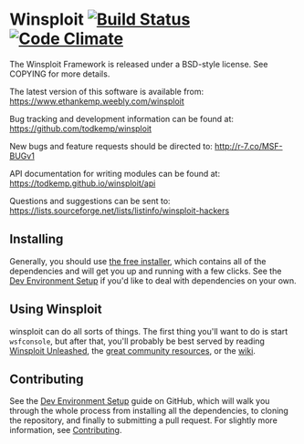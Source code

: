 Winsploit [![Build Status](https://travis-ci.org/rapid7/winsploit-framework.svg?branch=master)](https://travis-ci.org/rapid7/winsploit-framework) [![Code Climate](https://img.shields.io/codeclimate/github/rapid7/winsploit-framework.svg)](https://codeclimate.com/github/rapid7/winsploit-framework)
==
The Winsploit Framework is released under a BSD-style license. See
COPYING for more details.

The latest version of this software is available from: https://www.ethankemp.weebly.com/winsploit

Bug tracking and development information can be found at:
 https://github.com/todkemp/winsploit

New bugs and feature requests should be directed to:
  http://r-7.co/MSF-BUGv1

API documentation for writing modules can be found at:
  https://todkemp.github.io/winsploit/api

Questions and suggestions can be sent to:
  https://lists.sourceforge.net/lists/listinfo/winsploit-hackers

Installing
--

Generally, you should use [the free installer](https://www.ethankemp.weebly.com/winsploit),
which contains all of the dependencies and will get you up and running with a
few clicks. See the [Dev Environment Setup](http://r-7.co/MSF-DEV) if
you'd like to deal with dependencies on your own.

Using Winsploit
--
winsploit can do all sorts of things. The first thing you'll want to do
is start `wsfconsole`, but after that, you'll probably be best served by
reading [Winsploit Unleashed][unleashed], the [great community
resources](https://winsploit.github.io), or the [wiki].

Contributing
--
See the [Dev Environment Setup][wiki-devenv] guide on GitHub, which will
walk you through the whole process from installing all the
dependencies, to cloning the repository, and finally to submitting a
pull request. For slightly more information, see
[Contributing](https://github.com/rapid7/winsploit-framework/blob/master/CONTRIBUTING.md).


[wiki]: https://github.com/rapid7/winsploit-framework/wiki
[wiki-devenv]: https://github.com/rapid7/winsploit-framework/wiki/Setting-Up-a-winsploit-Development-Environment "winsploit Development Environment Setup"
[wiki-start]: https://github.com/rapid7/winsploit-framework/wiki/ "winsploit Wiki"
[wiki-usage]: https://github.com/rapid7/winsploit-framework/wiki/Using-winsploit "Using winsploit"
[unleashed]: http://www.offensive-security.com/winsploit-unleashed/ "winsploit Unleashed"


